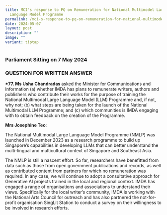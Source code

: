```yaml
---
title: MCI's response to PQ on Remuneration for National Multimodel Large
  Language Model Programme
permalink: /mci-s-response-to-pq-on-remuneration-for-national-multimodel-large-language-model-programme/
date: 2024-05-07
layout: post
description: ""
image: ""
variant: tiptap
---
```

<h3>Parliament Sitting on 7 May 2024</h3>
<h3>QUESTION FOR WRITTEN ANSWER</h3>
<p><strong>*77. Ms Usha Chandradas </strong>asked the Minister for Communications
and Information (a) whether IMDA has plans to remunerate writers, authors
and publishers who contribute their works for the purpose of training the
National Multimodal Large Language Model (LLM) Programme and, if not, why
not; (b) what steps are being taken for the launch of the National Multimodal
LLM Programme; and (c) which communities is IMDA engaging with to obtain
feedback on the creation of the Programme.</p>
<p><strong>Mrs Josephine Teo</strong>:</p>
<p>The National Multimodal Large Language Model Programme (NMLP) was launched
in December 2023 as a research programme to build up Singapore’s capabilities
in developing LLMs that can better understand the multi-lingual and multicultural
context of Singapore and Southeast Asia.</p>
<p>The NMLP is still a nascent effort. So far, researchers have benefitted
from data such as those from open government publications and records,
as well as contributed content from partners for which no remuneration
was required. In any case, we will continue to adopt a consultative approach
for Generative AI projects trained in the local and regional context. IMDA
has engaged a range of organisations and associations to understand their
views. Specifically for the local writer’s community, IMDA is working with
the National Arts Council for outreach and has also partnered the not-for-profit
organisation SingLit Station to conduct a survey on their willingness to
be involved in research efforts.</p>